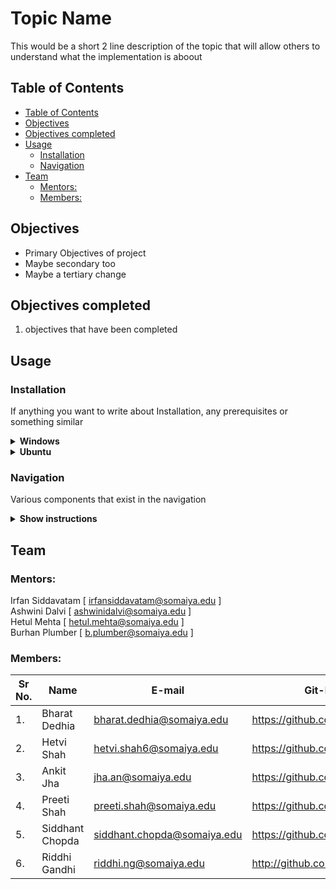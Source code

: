<h1>Topic Name</h1>
This would be a short 2 line description of the topic that will allow others to understand what the implementation is aboout

## Table of Contents
- [Table of Contents](#table-of-contents)
- [Objectives](#objectives)
- [Objectives completed](#objectives-completed)
- [Usage](#usage)
  - [Installation](#installation)
  - [Navigation](#navigation)
- [Team](#team)
  - [Mentors:](#mentors)
  - [Members:](#members)

## Objectives
* Primary Objectives of project
* Maybe secondary too
* Maybe a tertiary change

## Objectives completed 
  1. objectives that have been completed


## Usage

### Installation 
If anything you want to write about Installation, any prerequisites or something similar

<details>
    <summary><b>Windows</b></summary>

   1. Clone the repository
   2. Continue steps
</details>

<details>
    <summary><b>Ubuntu</b></summary>

   1. Clone the repository
   2. Continue steps
</details>

### Navigation

Various components that exist in the navigation

<details>
    <summary><b>Show instructions</b></summary>

   1. Make Admin account
   2. Login?
</details>


## Team

### Mentors:
Irfan Siddavatam [ irfansiddavatam@somaiya.edu ]<br>
Ashwini Dalvi [ ashwinidalvi@somaiya.edu ]<br>
Hetul Mehta [ hetul.mehta@somaiya.edu ]<br>
Burhan Plumber [ b.plumber@somaiya.edu ]

### Members:
| Sr No. | Name            | E-mail                      | Git-Profile                     |
| ------ | --------------- | --------------------------- | ------------------------------- |
| 1.     | Bharat Dedhia   | bharat.dedhia@somaiya.edu   | https://github.com/BharatDedhia |
| 2.     | Hetvi Shah      | hetvi.shah6@somaiya.edu     | https://github.com/Hetvishah24  |
| 3.     | Ankit Jha       | jha.an@somaiya.edu          | https://github.com/AnkitJha06   |
| 4.     | Preeti Shah     | preeti.shah@somaiya.edu     | https://github.com/PreetiShah09 |
| 5.     | Siddhant Chopda | siddhant.chopda@somaiya.edu | https://github.com/siddhant7890 |
| 6.     | Riddhi Gandhi   | riddhi.ng@somaiya.edu       | http://github.com/Riddhi-Gandhi |